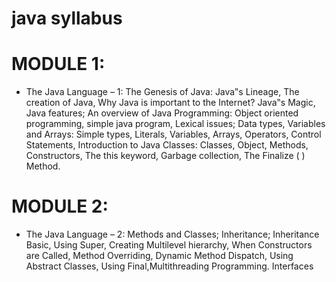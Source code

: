# java syllabus 

# MODULE 1: 
* The Java Language – 1: The Genesis of Java: Java‟s Lineage, The creation of Java, Why Java is important to the Internet? Java‟s Magic, Java features; An overview of Java Programming: Object oriented programming, simple java program, Lexical issues; Data types, Variables and Arrays: Simple types, Literals, Variables, Arrays, Operators, Control Statements, Introduction to Java Classes: Classes, Object, Methods, Constructors, The this keyword, Garbage collection, The Finalize ( ) Method.

# MODULE 2: 
* The Java Language – 2: Methods and Classes; Inheritance; Inheritance Basic, Using Super, Creating Multilevel hierarchy, When Constructors are Called, Method Overriding, Dynamic Method Dispatch, Using Abstract Classes, Using Final,Multithreading Programming.   Interfaces 